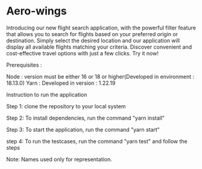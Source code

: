 # Aero-wings

Introducing our new flight search application, with the powerful filter feature that allows you to search for flights based on your preferred origin or destination. Simply select the desired location and our application will display all available flights matching your criteria. Discover convenient and cost-effective travel options with just a few clicks. Try it now!




Prerequisites : 

Node : version must be either 16 or 18 or higher(Developed in environment : 18.13.0)
Yarn : Developed in version : 1.22.19

Instruction to run the application

Step 1: clone the repository to your local system

Step 2: To install dependencies, run the command "yarn install"

Step 3: To start the application, run the command "yarn start"

step 4: To run the testcases, run the command "yarn test" and follow the steps


Note: Names used only for representation.
